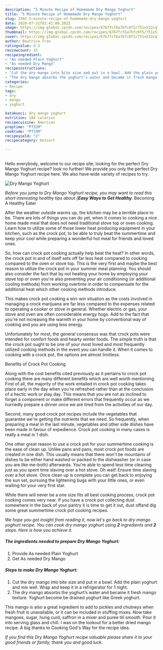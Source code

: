 ```yaml
---
description: "5 Minute Recipe of Homemade Dry Mango Yoghurt"
title: "5 Minute Recipe of Homemade Dry Mango Yoghurt"
slug: 3392-5-minute-recipe-of-homemade-dry-mango-yoghurt
date: 2020-07-31T02:41:08.202Z
image: https://img-global.cpcdn.com/recipes/67b7fcf6a7bfc0f5/751x532cq70/dry-mango-yoghurt-recipe-main-photo.jpg
thumbnail: https://img-global.cpcdn.com/recipes/67b7fcf6a7bfc0f5/751x532cq70/dry-mango-yoghurt-recipe-main-photo.jpg
cover: https://img-global.cpcdn.com/recipes/67b7fcf6a7bfc0f5/751x532cq70/dry-mango-yoghurt-recipe-main-photo.jpg
author: Beatrice Tran
ratingvalue: 4.3
reviewcount: 15
recipeingredient:
- "As needed Plain Yoghurt"
- "As needed Dry Mango"
recipeinstructions:
- "Cut the dry mango into bite size and put in a bowl. Add the plain yoghurt and mix well. Wrap and keep it in a refrigerator for 1 night."
- "The dry mango absorbs the yoghurt’s water and became it fresh mango texture. Yoghurt become be drained yoghurt like Greek yoghurt."
categories:
- Recipe
tags:
- dry
- mango
- yoghurt

katakunci: dry mango yoghurt 
nutrition: 184 calories
recipecuisine: American
preptime: "PT32M"
cooktime: "PT33M"
recipeyield: "2"
recipecategory: Dessert

---
```

<br>
Hello everybody, welcome to our recipe site, looking for the perfect Dry Mango Yoghurt recipe? look no further! We provide you only the perfect Dry Mango Yoghurt recipe here. We also have wide variety of recipes to try.
<br>


![Dry Mango Yoghurt](https://img-global.cpcdn.com/recipes/67b7fcf6a7bfc0f5/751x532cq70/dry-mango-yoghurt-recipe-main-photo.jpg)

<i>Before you jump to Dry Mango Yoghurt recipe, you may want to read this short interesting healthy tips about {<strong>Easy Ways to Get Healthy</strong>.</i>
Becoming A Healthy Eater


After the weather outside warms up, the kitchen may be a terrible place to be. There are lots of things you can do yet, when it comes to cooking a nice home made meal that does not need traditional stove top or oven cooking. Learn how to utilize some of those lower heat producing equipment in your kitchen, such as the crock pot, to be able to truly beat the summertime and keep your cool while preparing a wonderful hot meal for friends and loved ones.

So, how can crock pot cooking actually help beat the heat? In other words, the crock pot in and of itself sets off far less heat compared to cooking compared to the oven or stove top. This is the very first and maybe the best reason to utilize the crock pot in your summer meal planning. You should also consider the fact that by not heating your home by employing your stove top or oven you're also preventing your air conditioning (or additional cooling methods) from working overtime in order to compensate for the additional heat which other cooking methods introduce.

This makes crock pot cooking a win-win situation as the costs involved in managing a crock marijuana are far less compared to the expenses related to operating a cooker or stove in general. Whether electric or gas, your stove and oven are often considerable energy hogs. Add to the fact that you're not increasing the warmth in your home by conventional way of cooking and you are using less energy.

Unfortunately for most, the general consensus was that crock pots were intended for comfort foods and hearty winter foods.  The simple truth is that the crock pot ought to be one of your most loved and most frequently utilized cooking methods in the event you can handle it. When it comes to cooking with a crock pot, the options are almost limitless.  

Benefits of Crock Pot Cooking

Along with the cost benefits cited previously as it pertains to crock pot cooking there are many different benefits which are well worth mentioning. First of all, the majority of the work entailed in crock pot cooking takes place early in the day when you're refreshed rather than at the conclusion of a hectic work or play day. This means that you are not as inclined to forget a component or make different errors that frequently occur as we hurriedly prepare a dinner once we are tired from the activities of our day.

Second, many good crock pot recipes include the vegetables that guarantee we're getting the nutrients that we need. So frequently, when preparing a meal in the last minute, vegetables and other side dishes have been made in favour of expedience. Crock pot cooking in many cases is really a meal in 1 dish.

One other great reason to use a crock pot for your summertime cooking is the ease of clean up.  Unlike pans and pans, most crock pot foods are created in one dish. This usually means that there won't be mountains of dishes to be either hand washed or packed to the dishwasher (or in case you are like me-both) afterwards. You're able to spend less time cleaning just as you spent time slaving over a hot stove. Oh wait! Ensure time slaving over a hot stove. Once clean up is complete you can get back to enjoying the sun set, pursuing the lightening bugs with your little ones, or even waiting for your very first star.

While there will never be a one size fits all best cooking process, crock pot cooking comes very near. If you have a crock pot collecting dust somewhere in the back of your pantry it is time to get it out, dust offand dig some great summertime crock pot cooking recipes.


<i>We hope you got insight from reading it, now let's go back to dry mango yoghurt recipe. You can cook dry mango yoghurt using <strong>2</strong> ingredients and <strong>2</strong> steps. Here is how you achieve it.
</i>

##### The ingredients needed to prepare Dry Mango Yoghurt:

1. Provide As needed Plain Yoghurt
1. Get As needed Dry Mango


##### Steps to make Dry Mango Yoghurt:

1. Cut the dry mango into bite size and put in a bowl. Add the plain yoghurt and mix well. Wrap and keep it in a refrigerator for 1 night.
1. The dry mango absorbs the yoghurt’s water and became it fresh mango texture. Yoghurt become be drained yoghurt like Greek yoghurt.


This mango is also a great ingredient to add to pickles and chutneys when fresh fruit is unavailable, or it can be included in stuffing mixes. Now take mangoes, sugar, hung curd, saffron in a mixer and puree till smooth. Pour it into serving glass and chill. I was on the lookout for a better dried mango recipe. A big thanks to Cooking God&#39;s Way for the recipe idea. 

<i>If you find this Dry Mango Yoghurt recipe valuable please share it to your good friends or family, thank you and good luck.</i>
